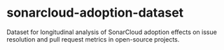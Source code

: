 # sonarcloud-adoption-dataset
Dataset for longitudinal analysis of SonarCloud adoption effects on issue resolution and pull request metrics in open-source projects.
